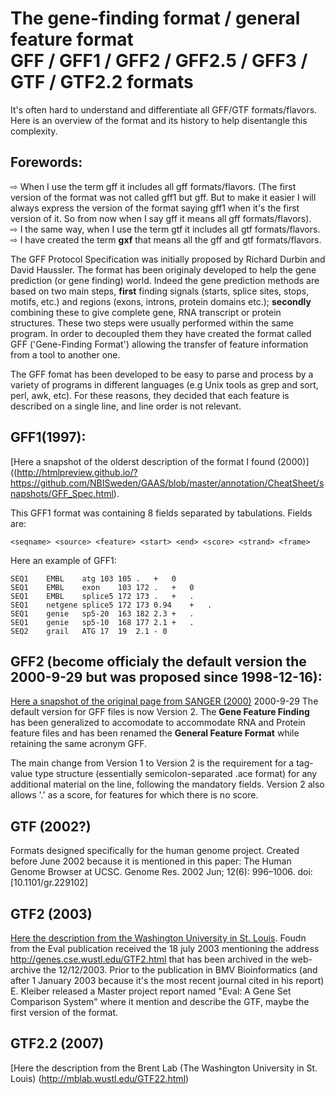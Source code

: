 The gene-finding format / general feature format  
GFF / GFF1 / GFF2 / GFF2.5 / GFF3 / GTF / GTF2.2 formats
===========================

It's often hard to understand and differentiate all GFF/GTF formats/flavors. Here is an overview of the format and its history to help disentangle this complexity.


## Forewords:
⇨	When I use the term gff it includes all gff formats/flavors. (The first version of the format was not called gff1 but gff. But to make it easier I will always express the version of the format saying gff1 when it's the first version of it. So from now when I say gff it means all gff formats/flavors).  
⇨	I the same way, when I use the term gtf it includes all gtf formats/flavors.  
⇨	I have created the term **gxf** that means all the gff and gtf formats/flavors.

The GFF Protocol Specification was initially proposed by Richard Durbin and David Haussler.
The format has been originaly developed to help the gene prediction (or gene finding) world. Indeed the gene prediction methods are based on two main steps, **first** finding signals (starts, splice sites, stops, motifs, etc.) and regions (exons, introns, protein domains etc.); **secondly** combining these to give complete gene, RNA transcript or protein structures. These two steps were usually performed within the same program. In order to decoupled them they have created the format called GFF ('Gene-Finding Format') allowing the transfer of feature information from a tool to another one.

The GFF fomat has been developed to be easy to parse and process by a variety of programs in different languages (e.g Unix tools as grep and sort, perl, awk, etc). For these reasons, they decided that each feature is described on a single line, and line order is not relevant.

## GFF1(1997):
[Here a snapshot of the olderst description of the format I found (2000)]((http://htmlpreview.github.io/?https://github.com/NBISweden/GAAS/blob/master/annotation/CheatSheet/snapshots/GFF_Spec.html).

This GFF1 format was containing 8 fields separated by tabulations. Fields are:  

    <seqname> <source> <feature> <start> <end> <score> <strand> <frame>

Here an example of GFF1:  

    SEQ1	EMBL	atg	103	105	.	+	0
    SEQ1	EMBL	exon	103	172	.	+	0
    SEQ1	EMBL	splice5	172	173	.	+	.
    SEQ1	netgene	splice5	172	173	0.94	+	.
    SEQ1	genie	sp5-20	163	182	2.3	+	.
    SEQ1	genie	sp5-10	168	177	2.1	+	.
    SEQ2	grail	ATG	17	19	2.1	- 0

## GFF2 (become officialy the default version the 2000-9-29 but was proposed since 1998-12-16):
[Here a snapshot of the original page from SANGER (2000)](snapshots/sanger_gff2.md)
2000-9-29 The default version for GFF files is now Version 2. The **Gene Feature Finding** has been  generalized to accomodate to accommodate RNA and Protein feature files and has been renamed the **General Feature Format** while retaining the same acronym GFF.  

The main change from Version 1 to Version 2 is the requirement for a tag-value type structure (essentially semicolon-separated .ace format) for any additional material on the line, following the mandatory fields. Version 2 also allows '.' as a score, for features for which there is no score.

## GTF (2002?)
Formats designed specifically for the human genome project. Created before June 2002 because it is mentioned in this paper: The Human Genome Browser at UCSC. Genome Res. 2002 Jun; 12(6): 996–1006. doi:  [10.1101/gr.229102]

## GTF2 (2003)
[Here the description from the Washington University in St. Louis](https://web.archive.org/web/20031212200757/http://genes.cse.wustl.edu/GTF2.html). Foudn from the Eval publication received the 18 july 2003 mentioning the address http://genes.cse.wustl.edu/GTF2.html that has been archived in the web-archive the 12/12/2003. Prior to the publication in BMV Bioinformatics (and after 1 January 2003 because it's the most recent  journal cited in his report) E. Kleiber released a Master project report named "Eval: A Gene Set Comparison System" where it mention and describe the GTF, maybe the first version of the format. 

## GTF2.2 (2007)
[Here the description from the Brent Lab (The Washington University in St. Louis) (http://mblab.wustl.edu/GTF22.html)
